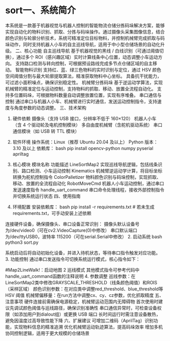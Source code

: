 # sort一、系统简介
本系统是一款基于机器视觉与机器人控制的智能物流仓储分拣码垛解决方案，能够实现自动化的物料识别、抓取、分拣与码垛操作。通过摄像头采集图像信息，结合颜色识别与轮廓分析技术，系统可精准定位目标物料，并控制机械臂完成抓取与码垛动作，同时支持机器人小车的自主巡线导航，适用于中小型仓储场景的自动化升级。
二、核心功能
自主巡线导航
基于机器视觉的黑线 / 白线识别（可通过阈值切换），通过多个 ROI（感兴趣区域）实时计算线条中心位置，动态调整小车运动方向。
支持路口检测与转向控制，可根据预设路线完成多节点仓储区域的自主移动。
智能物料识别
支持红、蓝、绿三色物料的实时识别与定位，通过 HSV 颜色空间阈值分割与最大轮廓提取算法，精准获取物料中心坐标。
具备抗干扰能力，可过滤小面积噪点，确保识别稳定性。
机械臂分拣码垛
基于逆运动学算法，实现机械臂的精准定位与运动控制，支持物料的抓取、移动、放置全流程自动化。
支持多位置码垛，可根据物料数量自动调整放置位置，实现有序堆叠。
串口通信与控制
通过串口与机器人小车、机械臂进行实时通信，发送运动控制指令，支持速度与角度参数的动态调整。
三、技术架构
1. 硬件依赖
摄像头（支持 USB 接口，分辨率不低于 160×120）
机器人小车（含 4 个驱动轮及电机控制模块）
多自由度机械臂（含舵机驱动系统）
串口通信模块（如 USB 转 TTL 模块）
2. 软件环境
操作系统：Linux（推荐 Ubuntu 20.04 及以上）
Python 版本：3.10 及以上
依赖库：
bash
pip install opencv-python numpy pyserial apriltag

3. 核心模块
模块名称	功能描述
LineSortMap2	实现巡线导航逻辑，包括线条识别、路口检测、小车运动控制
Kinematics	机械臂逆运动学计算，将目标坐标转换为舵机控制指令
ColorPalletizer	物料颜色识别与码垛控制，实现抓取、移动、放置的全流程自动化
RobotMoveCmd	机器人小车运动控制，通过串口发送速度指令
handle_uart_command	串口命令处理线程，接收外部控制指令并切换系统运行状态
四、使用指南
1. 环境配置
安装依赖库：
bash
pip install -r requirements.txt  # 若未生成requirements.txt，可手动安装上述依赖

连接硬件设备，确保摄像头、串口设备正常识别：
摄像头默认设备号为/dev/video0（可在cv2.VideoCapture(0)中修改）
串口默认端口为/dev/ttyUSB0，波特率 115200（可在serial.Serial中修改）
2. 启动系统
bash
python3 sort.py

系统启动后将自动初始化设备，并进入待机状态，等待串口指令触发对应功能。
3. 功能控制
通过串口发送指令可切换系统运行模式，核心指令如下：

#Map2LineWalk!：启动地图 2 巡线模式
其他模式指令可参考代码中handle_uart_command函数的注释说明
4. 参数调整
巡线参数：在LineSortMap2类中修改GRAYSCALE_THRESHOLD（线条颜色阈值）和ROIS（采样区域）
颜色识别参数：在对应类中调整red_threshold、blue_threshold等 HSV 阈值
机械臂偏移量：在run方法中调整cx、cy、cz参数，优化抓取精度
五、注意事项
硬件连接前需确保电源稳定，机械臂运动范围内无障碍物
首次使用时建议先调试颜色阈值与巡线路径，确保识别准确性
串口通信异常时，可检查设备权限（如添加用户到dialout组）或更换 USB 端口
长时间运行时需注意设备散热，避免因温度过高导致性能下降
六、扩展建议
可增加二维码（AprilTag）识别功能，实现物料信息的精准追溯
优化机械臂运动轨迹算法，提高码垛效率
增加多机协同控制逻辑，适用于更大规模的仓储场景

